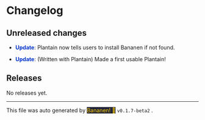 
# Changelog


## Unreleased changes
            
-  **<span style="color: #0033cc">Update</span>**: Plantain now tells users to install Bananen if not found.
-  **<span style="color: #0033cc">Update</span>**: (Written with Plantain) Made a first usable Plantain!


## Releases

No releases yet.

<hr>
            
This file was auto generated by [<span style="background-color: #24273a; color: #ffcc00">Bananen! 🍌</span>](https://github.com/strawmelonjuice/bananen/) `v0.1.7-beta2`
.